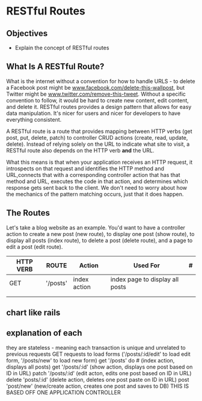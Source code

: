 # RESTful Routes 

## Objectives
+ Explain the concept of RESTful routes

## What Is A RESTful Route?

What is the internet without a convention for how to handle URLS - to delete a Facebook post might be www.facebook.com/delete-this-wallpost, but Twitter might be www.twitter.com/remove-this-tweet. Without a specific convention to follow, it would be hard to create new content, edit content, and delete it. RESTful routes provides a design pattern that allows for easy data manipulation. It's nicer for users and nicer for developers to have everything consistent.

A RESTful route is a route that provides mapping between HTTP verbs (get post, put, delete, patch) to controller CRUD actions (create, read, update, delete). Instead of relying solely on the URL to indicate what site to visit, a RESTful route also depends on the HTTP verb __and__ the URL. 

What this means is that when your application receives an HTTP request, it introspects on that request and identifies the HTTP method and URL,connects that with a corresponding controller action that has that method and URL, executes the code in that action, and determines which response gets sent back to the client. We don't need to worry about how the mechanics of the pattern matching occurs, just that it does happen.


## The Routes

Let's take a blog website as an example. You'd want to have a controller action to create a new post (new route), to display one post (show route), to display all posts (index route), to delete a post (delete route), and a page to edit a post (edit route).

| HTTP VERB | ROUTE  |  Action |   Used For|  # |
|---|---|---|---|---|
|  GET |  '/posts' | index action   | index page to display all posts   |   |
|   |   |   |   |   |
|   |   |   |   |   |

## chart like rails

## explanation of each

they are stateless - meaning each transaction is unique and unrelated to previous requests
GET requests to load forms ('/posts/:id/edit' to load edit form, '/posts/new' to load new form)
get '/posts' do # (index action, displays all posts)
get '/posts/:id' (show action, displays one post based on ID in URL)
patch '/posts/:id' (edit acton, edits one post based on ID in URL)
delete 'posts/:id' (delete action, deletes one post paste on ID in URL)
post 'post/new' (new/create action, creates one post and saves to DB)
 THIS IS BASED OFF ONE APPLICATION CONTROLLER